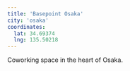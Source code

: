 ```yaml
---
title: 'Basepoint Osaka'
city: 'osaka'
coordinates:
  lat: 34.69374
  lng: 135.50218
---
```


Coworking space in the heart of Osaka.
